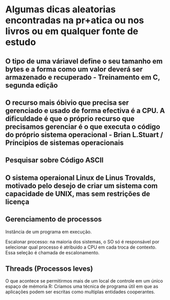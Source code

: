 # Algumas dicas aleatorias encontradas na pr+atica ou nos livros ou em qualquer fonte de estudo

## O tipo de uma váriavel define o seu tamanho em bytes e a forma como um valor deverá ser armazenado e recuperado - Treinamento em C, segunda edição

## O recurso mais óbivio que precisa ser gerenciado e usado de forma efectiva é a CPU. A dificuldade é que o próprio recurso que precisamos gerenciar é o que executa o código do próprio sistema operacional - Brian L.Stuart / Príncipios de sistemas operacionais

## Pesquisar sobre Código ASCII

## O sistema operaional Linux de Linus Trovalds, motivado pelo desejo de criar um sistema com capacidade de UNIX, mas sem restrições de licença

## Gerenciamento de processos

Instância de um programa em execução.

Escalonar processo: na maioria dos sistemas, o SO só é responsável por selecionar qual processo é atribuido a CPU em cada troca de contexto. Essa seleção é chamada de escalonamento.

## Threads (Processos leves)

O que acontece se permitirmos mais de um local de controle em um único espaço de mémoria
R: Criamos uma técnica de programa útil em que as aplicações podem ser escritas como multiplas entidades cooperantes.
